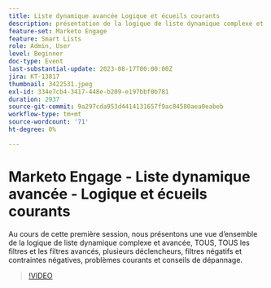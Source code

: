 ```yaml
---
title: Liste dynamique avancée Logique et écueils courants
description: présentation de la logique de liste dynamique complexe et avancée, TOUS, TOUS les filtres et les filtres avancés, multiples déclencheurs, filtres négatifs et contraintes négatives, problèmes courants et conseils de dépannage
feature-set: Marketo Engage
feature: Smart Lists
role: Admin, User
level: Beginner
doc-type: Event
last-substantial-update: 2023-08-17T00:00:00Z
jira: KT-13817
thumbnail: 3422531.jpeg
exl-id: 334e7cb4-3417-448e-b209-e197bbf0b781
duration: 2937
source-git-commit: 9a297cda953d4414131657f9ac84580aea0eabeb
workflow-type: tm+mt
source-wordcount: '71'
ht-degree: 0%

---
```


# Marketo Engage - Liste dynamique avancée - Logique et écueils courants

Au cours de cette première session, nous présentons une vue d’ensemble de la logique de liste dynamique complexe et avancée, TOUS, TOUS les filtres et les filtres avancés, plusieurs déclencheurs, filtres négatifs et contraintes négatives, problèmes courants et conseils de dépannage.

>[!VIDEO](https://video.tv.adobe.com/v/3422531/?learn=on)
